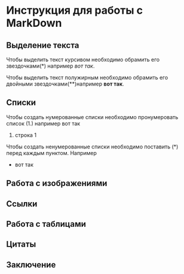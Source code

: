 # Инструкция для работы с MarkDown

## Выделение текста

Чтобы выделить текст курсивом необходимо обрамить его звездочками(*) например *вот так*.

Чтобы выделить текст полужирным необходимо обрамить его двойными звездочками(**)например **вот так**.

## Списки

Чтобы создать нумерованные списки необходимо пронумеровать список (1.) например вот так 
1. строка 1

Чтобы создать ненумерованные списки необходимо поставить (*) перед каждым пунктом. Например 
* вот так

## Работа с изображениями

## Ссылки

## Работа с таблицами

## Цитаты

## Заключение